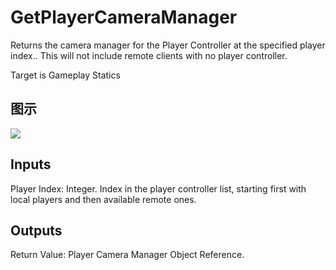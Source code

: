 # GetPlayerCameraManager

Returns the camera manager for the Player Controller at the specified player index.. This will not include remote clients with no player controller.

Target is Gameplay Statics

## 图示

![]($-20221218-19061966.png)

## Inputs

Player Index: Integer. Index in the player controller list, starting first with local players and then available remote ones.  

## Outputs

Return Value: Player Camera Manager Object Reference.

